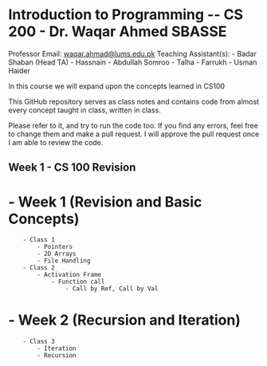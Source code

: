 # Introduction to Programming -- CS 200 - Dr. Waqar Ahmed SBASSE

Professor Email: waqar.ahmad@lums.edu.pk
Teaching Assistant(s): 
    - Badar Shaban (Head TA)
    - Hassnain
    - Abdullah Somroo
    - Talha
    - Farrukh
    - Usman Haider

In this course we will expand upon the concepts learned in CS100

This GitHub repository serves as class notes and contains code from almost every concept taught in class, written in class.

Please refer to it, and try to run the code too. If you find any errors, feel free to change them and make a pull request. I will approve the pull request once I am able to review the code.

## Week 1 - CS 100 Revision
#   - Week 1 (Revision and Basic Concepts)
        - Class 1
            - Pointers
            - 2D Arrays
            - File Handling
        - Class 2
            - Activation Frame
                - Function call
                    - Call by Ref, Call by Val
#   - Week 2 (Recursion and Iteration)
        - Class 3
            - Iteration
            - Recursion

